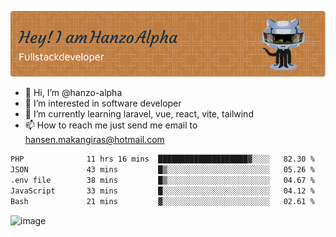 ![Header](./github-header-image.png)

- 👋 Hi, I’m @hanzo-alpha
- 👀 I’m interested in software developer
- 🌱 I’m currently learning laravel, vue, react, vite, tailwind
- 📫 How to reach me just send me email to hansen.makangiras@hotmail.com 

<!---
hanzo-alpha/hanzo-alpha is a ✨ special ✨ repository because its `README.md` (this file) appears on your GitHub profile.
You can click the Preview link to take a look at your changes.
--->

<!--START_SECTION:waka-->

```txt
PHP              11 hrs 16 mins  ████████████████████▓░░░░   82.30 %
JSON             43 mins         █▒░░░░░░░░░░░░░░░░░░░░░░░   05.26 %
.env file        38 mins         █▒░░░░░░░░░░░░░░░░░░░░░░░   04.67 %
JavaScript       33 mins         █░░░░░░░░░░░░░░░░░░░░░░░░   04.12 %
Bash             21 mins         ▓░░░░░░░░░░░░░░░░░░░░░░░░   02.61 %
```

<!--END_SECTION:waka-->

![image](https://github.com/hanzo-alpha/hanzo-alpha/assets/111342797/c4bd2977-6123-4017-8652-6e166259b484)

